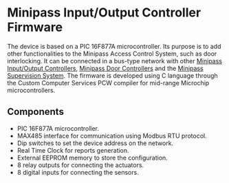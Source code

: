 # Minipass Input/Output Controller Firmware

The device is based on a PIC 16F877A microcontroller. Its purpose is to add other functionalities to the Minipass Access Control System, such as door interlocking. It can be connected in a bus-type network with other [Minipass Input/Output Controllers](https://github.com/marcelpedreira/minipass-input-output-controller-firmware), [Minipass Door Controllers](https://github.com/marcelpedreira/minipass-door-controller-firmware) and the [Minipass Supervision System](https://github.com/marcelpedreira/minipass-desktop-application). The firmware is developed using C language through the Custom Computer Services PCW compiler for mid-range Microchip microcontrollers.

## Components

- PIC 16F877A microcontroller.
- MAX485 interface for communication using Modbus RTU protocol.
- Dip switches to set the device address on the network.
- Real Time Clock for reports generation.
- External EEPROM memory to store the configuration.
- 8 relay outputs for connecting the actuators.
- 8 digital inputs for connecting the sensors.

<!-- ## General Diagram

![Door Controller Diagram](/assets/ControladorPuerta2.JPG) -->
